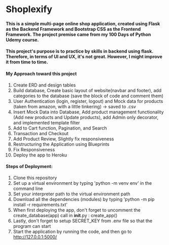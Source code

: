 # Shoplexify

#### This is a simple multi-page online shop application, created using Flask as the Backend Framework and Bootstrap CSS as the Frontend Framework. The project premise came from my 100 Days of Python Udemy course.

#### This project's purpose is to practice by skills in backend using flask. Therefore, in terms of UI and UX, it's not great. However, I might improve it from time to time.

#### My Approach toward this project
1. Create ERD and design tables
2. Build database, Create basic layout of website(navbar and footer), add categories to the database (save the block of code and comment them)
3. User Authentication (login, register, logout) and Mock data for products (taken from amazon, with a little tinkering) -> saved to .csv
4. Insert Mock Data into Database, Add product management functionality (Add new products and Update products), add Admin only decorator, and implemented template filter 
5. Add to Cart function, Pagination, and Search
6. Transaction and Checkout
7. Add Product Review, Slightly fix responsiveness
8. Restructuring the Application using Blueprints
9. Fix Responsiveness 
10. Deploy the app to Heroku

#### Steps of Deployment:
1. Clone this repository
2. Set up a virtual environment by typing 'python -m venv env' in the command line
3. Set your interpreter path to the virtual environment path
4. Download all the dependencies (modules) by typing 'python -m pip install -r requirements.txt'
5. When first deploying the app, don't forget to uncomment the create_database(app) call in __init__.py : create_app()
6. Lastly, don't forget to setup SECRET_KEY from .env file so that the program can start
7. Start the application by running the code, and then go to http://127.0.0.1:5000/
